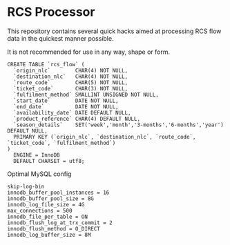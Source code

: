 RCS Processor
=============

This repository contains several quick hacks aimed at processing RCS flow data in the quickest manner possible. 

It is not recommended for use in any way, shape or form.

```
CREATE TABLE `rcs_flow` (
  `origin_nlc`        CHAR(4) NOT NULL,
  `destination_nlc`   CHAR(4) NOT NULL,
  `route_code`        CHAR(5) NOT NULL,
  `ticket_code`       CHAR(3) NOT NULL,
  `fulfilment_method` SMALLINT UNSIGNED NOT NULL,
  `start_date`        DATE NOT NULL,
  `end_date`          DATE NOT NULL,
  `availability_date` DATE DEFAULT NULL,
  `product_reference` CHAR(4) DEFAULT NULL,
  `season_details`    SET('week','month','3-months','6-months','year') DEFAULT NULL,
  PRIMARY KEY (`origin_nlc`, `destination_nlc`, `route_code`, `ticket_code`, `fulfilment_method`)
)
  ENGINE = InnoDB
  DEFAULT CHARSET = utf8;
```

Optimal MySQL config
```
skip-log-bin
innodb_buffer_pool_instances = 16
innodb_buffer_pool_size = 8G
innodb_log_file_size = 4G
max_connections = 500
innodb_file_per_table = ON
innodb_flush_log_at_trx_commit = 2
innodb_flush_method = O_DIRECT
innodb_log_buffer_size = 8M
```